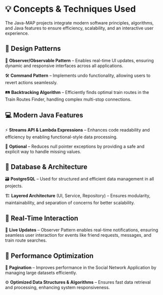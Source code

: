 # 💡 Concepts & Techniques Used
The Java-MAP projects integrate modern software principles, algorithms, and Java features to ensure efficiency, scalability, and an interactive user experience.

## 🌟 Design Patterns
🔄 **Observer/Observable Pattern** – Enables real-time UI updates, ensuring dynamic and responsive interfaces across all applications.


🛠️ **Command Pattern** – Implements undo functionality, allowing users to revert actions seamlessly.


🛤️ **Backtracking Algorithm** – Efficiently finds optimal train routes in the Train Routes Finder, handling complex multi-stop connections.

## 💻 Modern Java Features
⚡ **Streams API & Lambda Expressions** – Enhances code readability and efficiency by enabling functional-style data processing.


🔢 **Optional** – Reduces null pointer exceptions by providing a safe and explicit way to handle missing values.

## 🐘 Database & Architecture
🗃️ **PostgreSQL** – Used for structured and efficient data management in all projects.


🏗️ **Layered Architecture** (UI, Service, Repository) – Ensures modularity, maintainability, and separation of concerns for better scalability.

## 🔔 Real-Time Interaction
📡 **Live Updates** – Observer Pattern enables real-time notifications, ensuring seamless user interaction for events like friend requests, messages, and train route searches.

## 🚀 Performance Optimization
📌 **Pagination** – Improves performance in the Social Network Application by managing large datasets efficiently.


⚙️ **Optimized Data Structures & Algorithms** – Ensures fast data retrieval and processing, enhancing system responsiveness.
